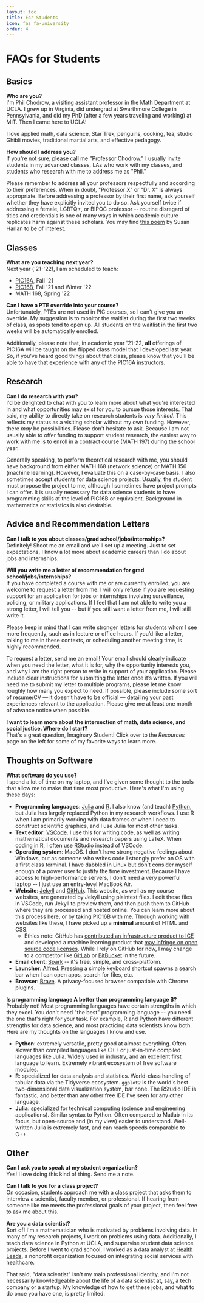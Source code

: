 ```yaml
---
layout: toc
title: For Students
icon: fas fa-university
order: 4
---
```


# FAQs for Students

## Basics

**Who are you?**<br>
I'm Phil Chodrow, a visiting assistant professor in the Math Department at UCLA. I grew up in Virginia, did undergrad at Swarthmore College in Pennsylvania, and did my PhD (after a few years traveling and working) at MIT. Then I came here to UCLA! 

I love applied math, data science, Star Trek,  penguins, cooking, tea, studio Ghibli movies, traditional martial arts, and effective pedagogy. 

**How should I address you?** <br>
If you're not sure, please call me "Professor Chodrow." I usually invite students in my advanced classes, LAs who work with my classes, and students who research with me to address me as "Phil." 

Please remember to address all your professors respectfully and according to their preferences. When in doubt, "Professor X" or "Dr. X" is always appropriate. Before addressing a professor by their first name, ask yourself whether they have explicitly invited you to do so. Ask yourself twice if addressing a female, LGBTQ+, or BIPOC professor -- routine disregard of titles and credentials is one of many ways in which academic culture replicates harm against these scholars. You may find [this poem](https://pressfolios-production.s3.amazonaws.com/uploads/story/story_pdf/254906/2549061489249557.pdf) by Susan Harlan to be of interest. 

## Classes

**What are you teaching next year?** <br>
Next year ('21-'22), I am scheduled to teach: 

- [PIC16A](https://philchodrow.github.io/PIC16A//), Fall '21
- [PIC16B](https://philchodrow.github.io/PIC16B//), Fall '21 and Winter '22
- MATH 168, Spring '22

**Can I have a PTE override into your course?** <br>
Unfortunately, PTEs are not used in PIC courses, so I can't give you an override. My suggestion is to monitor the waitlist during the first two weeks of class, as spots tend to open up. All students on the waitlist in the first two weeks will be automatically enrolled. 

Additionally, please note that, in academic year '21-22, **all** offerings of PIC16A will be taught on the flipped class model that I developed last year. So, if you've heard good things about that class, please know that you'll be able to have that experience with any of the PIC16A instructors. 

## Research

**Can I do research with you?** <br>
I'd be delighted to chat with you to learn more about what you're interested in and what opportunities may exist for you to pursue those interests. That said, my ability to directly take on research students is  *very limited*. This reflects my status as a visiting scholar without my own funding. However, there *may* be possibilities. Please don't hesitate to ask. Because I am not usually able to offer funding to support student research, the easiest way to work with me is to enroll in a contract course (MATH 197) during the school year. 

Generally speaking, to perform theoretical research with me, you should have background from either MATH 168 (network science) or MATH 156 (machine learning). However, I evaluate this on a case-by-case basis. I also sometimes accept students for data science projects. Usually, the student must propose the project to me, although I sometimes have project prompts I can offer. It is usually necessary for data science students to have programming skills at the level of PIC16B or equivalent. Background in mathematics or statistics is also desirable. 

## Advice and Recommendation Letters 

**Can I talk to you about classes/grad school/jobs/internships?** <br>
Definitely! Shoot me an email and we'll set up a meeting. Just to set expectations, I know a lot more about academic careers than I do about jobs and internships. 

**Will you write me a letter of recommendation for grad school/jobs/internships?** <br>
If you have completed a course with me or are currently enrolled, you are welcome to request a letter from me. I will only refuse if you are requesting support for an application for jobs or internships involving surveillance, policing, or military applications. If I feel that I am not able to write you a strong letter, I will tell you -- but if you still want a letter from me, I will still write it.

Please keep in mind that I can write stronger letters for students whom I see more frequently, such as in lecture or office hours. If you’d like a letter, talking to me in these contexts, or scheduling another meeting time, is highly recommended.

To request a letter, send me an email! Your email should clearly indicate when you need the letter, what it is for, why the opportunity interests you, and why I am the right person to write in support of your application. Please include clear instructions for submitting the letter once it’s written. If you will need me to submit my letter to multiple programs, please let me know roughly how many you expect to need. If possible, please include some sort of resume/CV — it doesn’t have to be official — detailing your past experiences relevant to the application. Please give me at least one month of advance notice when possible.

**I want to learn more about the intersection of math, data science, and social justice. Where do I start?**  <br>
That's a great question, Imaginary Student! Click over to the *Resources* page on the left for some of my favorite ways to learn more. 

## Thoughts on Software 

**What software do you use?** <br>
I spend a lot of time on my laptop, and I've given some thought to the tools that allow me to make that time most productive. Here's what I'm using these days: 

- **Programming languages**: [Julia](https://julialang.org/) and [R](https://www.r-project.org/about.html). I also know (and teach) [Python](https://www.python.org/), but Julia has largely replaced Python in my research workflows. I use R when I am primarily working with data frames or when I need to construct scientific graphics, and I use Julia for most other tasks. 
- **Text editor**: [VSCode](https://code.visualstudio.com/). I use this for writing code, as well as writing mathematical documents and research papers using LaTeX. When coding in R, I often use [RStudio](https://www.rstudio.com/) instead of VSCode. 
- **Operating system**: MacOS. I don't have strong negative feelings about Windows, but as someone who writes code I strongly prefer an OS with a first class terminal. I have dabbled in Linux but don't consider myself enough of a power user to justify the time investment. Because I have access to high-performance servers, I don't need a very powerful laptop -- I just use an entry-level MacBook Air. 
- **Website**: [Jekyll](https://jekyllrb.com/) and [GitHub](https://github.com/). This website, as well as my course websites, are generated by Jekyll using plaintext files. I edit these files in VSCode, run Jekyll to preview them, and then push them to GitHub where they are processed and hosted online. You can learn more about this process [here](https://www.jekyllnow.com/), or by taking PIC16B with me. Through working with websites like these, I have picked up a **minimal** amount of HTML and CSS. 
    - Ethics note: GitHub has [contributed an infrastructure product to ICE](https://www.theatlantic.com/technology/archive/2020/01/ice-contract-github-sparks-developer-protests/604339/) and developed a machine learning product that [may infringe on open source code licenses](https://sdtimes.com/os/github-copilot-sparks-debates-around-open-source-licenses/). While I rely on GitHub for now, I may change to a competitor like [GitLab](https://gitlab.com/) or [BitBucket](https://bitbucket.org/product) in the future. 
- **Email client**: [Spark](https://sparkmailapp.com/) -- it's free, simple, and cross-platform. 
- **Launcher**: [Alfred](https://www.alfredapp.com/). Pressing a simple keyboard shortcut spawns a search bar when I can open apps, search for files, etc. 
- **Browser**: [Brave](https://brave.com/). A privacy-focused browser compatible with Chrome plugins. 


**Is programming language A better than programming language B?** <br>
Probably not! Most programming languages have certain strengths in which they excel. You don't need "the best" programming language -- you need the one that's right for your task. For example, R and Python have different strengths for data science, and most practicing data scientists know both. Here are my thoughts on the languages I know and use. 
- **Python**: extremely versatile, pretty good at almost everything. Often slower than compiled languages like C++ or just-in-time compiled languages like Julia. Widely used in industry, and an excellent first language to learn. Extremely vibrant ecosystem of free software modules. 
- **R**: specialized for data analysis and statistics. World-class handling of tabular data via the Tidyverse ecosystem. `ggplot2` is the world's best two-dimensional data visualization system, bar none. The RStudio IDE is fantastic, and better than any other free IDE I've seen for any other language.  
- **Julia**: specialized for technical computing (science and engineering applications). Similar syntax to Python. Often compared to Matlab in its focus, but open-source and (in my view) easier to understand. Well-written Julia is extremely fast, and can reach speeds comparable to C++. 

## Other

**Can I ask you to speak at my student organization?** <br>
Yes! I love doing this kind of thing. Send me a note. 

**Can I talk to you for a class project?** <br>
On occasion, students approach me with a class project that asks them to interview a scientist, faculty member, or professional. If hearing from someone like me meets the professional goals of your project, then feel free to ask me about this. 

**Are you a data scientist?** <br> 
Sort of! I'm a mathematician who is motivated by problems involving data. In many of my research projects, I work on problems using data. Additionally, I teach data science in Python at UCLA, and supervise student data science projects. Before I went to grad school, I worked as a data analyst at [Health Leads](https://healthleadsusa.org/), a nonprofit organization focused on integrating social services with healthcare. 

That said, "data scientist" isn't my main professional identity, and I'm not necessarily knowledgeable about the life of a data scientist at, say, a tech company or a startup. My knowledge of how to get these jobs, and what to do once you have one, is pretty limited. 
